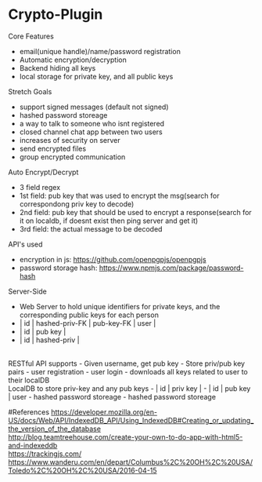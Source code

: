 # Crypto-Plugin


Core Features
- email(unique handle)/name/password registration
- Automatic encryption/decryption
- Backend hiding all keys
- local storage for private key, and all public keys

Stretch Goals
- support signed messages (default not signed)
- hashed password storeage
- a way to talk to someone who isnt registered
- closed channel chat app between two users
- increases of security on server
- send encrypted files
- group encrypted communication


Auto Encrypt/Decrypt
- 3 field regex
- 1st field: pub key that was used to encrypt the msg(search for correspondong priv key to decode)
- 2nd field: pub key that should be used to encrypt a response(search for it on localdb, if doesnt exist then ping server and get it)
- 3rd field: the actual message to be decoded


API's used
- encryption in js: https://github.com/openpgpjs/openpgpjs
- password storage hash: https://www.npmjs.com/package/password-hash


Server-Side
- Web Server to hold unique identifiers for private keys, and the corresponding public keys for each person
- | id | hashed-priv-FK | pub-key-FK | user | 
- | id | pub key |
- | id | hashed-priv | 
<br>
RESTful API supports  
- Given username, get pub key
- Store priv/pub key pairs
- user registration
- user login - downloads all keys related to user to their localDB
<br>
LocalDB to store priv-key and any pub keys
- | id | priv key | 
- | id | pub key | user
- hashed password storeage
- hashed password storeage





#References
https://developer.mozilla.org/en-US/docs/Web/API/IndexedDB_API/Using_IndexedDB#Creating_or_updating_the_version_of_the_database
<br>
http://blog.teamtreehouse.com/create-your-own-to-do-app-with-html5-and-indexeddb
<br>
https://trackingjs.com/
<br>
https://www.wanderu.com/en/depart/Columbus%2C%20OH%2C%20USA/Toledo%2C%20OH%2C%20USA/2016-04-15
